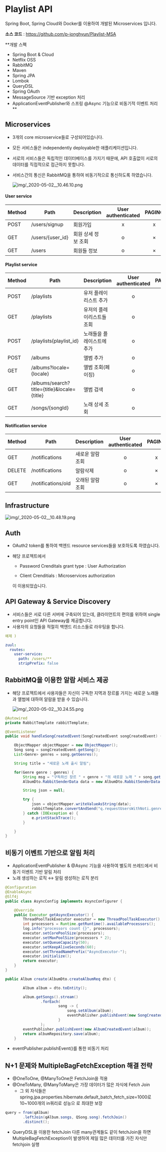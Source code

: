
# Playlist API

Spring Boot, Spring Cloud와 Docker를 이용하여 개발된 Microservices 입니다.

**소스 코드** : https://github.com/p-jonghyun/Playlist-MSA

**개발 스펙
- Spring Boot & Cloud
- Netflix OSS
- RabbitMQ
- Maven
- Spring JPA
- Lombok
- QueryDSL
- Spring OAuth
- MessageSource 기반 exception 처리
- ApplicationEventPublisher와 스프링 @Async 기능으로 비동기적 이벤트 처리** 

## Microservices

- 3개의 core microservice들로 구성되어있습니다.
- 모든 서비스들은 independently deployable한 애플리케이션입니다.
- 서로의 서비스들은 독립적인 데이터베이스를 가지기 때문에, API 호출없이 서로의 데이터를 직접적으로 접근하지 못합니다.
- 서비스간의 통신은 RabbitMQ을 통하여 비동기적으로 통신하도록 하였습니다.

    ![img/_2020-05-02__10.46.10.png](img/_2020-05-02__10.46.10.png)

#### User service
Method	| Path	| Description	| User authenticated	| PAGING
------------- | ------------------------- | ------------- |:-------------:|:----------------:|
POST	| /users/signup	| 회원가입	| x | x 	
GET	| /users/{user_id}	| 회원 상세 정보 조회	| o | ×
GET	| /users	| 회원들 정보	| o | 	×


#### Playlist service
Method	| Path	| Description	| User authenticated	| PAGING
------------- | ------------------------- | ------------- |:-------------:|:----------------:|
POST	| /playlists	| 유저 플레이리스트 추가	| o | x 	
GET	| /playlists	| 유저의 플레이리스트들 조회	| o | x 
POST	| /playlists{playlist_id}	| 노래들을 플레이스트에 추가	| o | 	×
POST	| /albums	| 앨범 추가	| o | 	×
GET	| /albums?locale={locale}	| 앨범 조회(페이징)	| o | 	o
GET	| /albums/search?title={title}&locale={title}	| 앨범 검색	| o | 	×
GET	| /songs/{songId}	| 노래 상세 조회	| o | 	×


#### Notification service
Method	| Path	| Description	| User authenticated	| PAGING
------------- | ------------------------- | ------------- |:-------------:|:----------------:|
GET	| /notifications	| 새로운 알람 조회	| o | x 	
DELETE	| /notifications	| 알람삭제	| o | ×
GET	| /notifications/old	| 오래된 알람 조회	| o | 	×

## Infrastructure

![img/_2020-05-02__10.48.19.png](img/_2020-05-02__10.48.19.png)

## Auth

- OAuth2 token를 통하여 백엔드 resource services들을 보호하도록 하였습니다.
- 해당 프로젝트에서

    - Password Crenditals grant type : User Authorization

    - Client Crenditials : Microservices authorization

    이 이용되었습니다.

## API Gateway & Service Discovery

- 서비스들은 서로 다른 서버에 구축되어 있는데, 클라이언트의 편의를 위하여 single entry point인 API Gateway를 제공합니다.
- 사용자의 요청들을 적절히 백엔드 리소스들로 라우팅을 합니다.

```yaml
예제 ) 

zuul:
  routes:
    user-service:
      path: /users/**
      stripPrefix: false
```

## RabbitMQ을 이용한 알람 서비스 제공

- 해당 프로젝트에서 사용자들은 자신이 구독한 지역과 장르를 가지는 새로운 노래들과 앨범에 대하여 알람을 받을 수 있습니다.

    ![img/_2020-05-02__10.24.55.png](img/_2020-05-02__10.24.55.png)

```java
@Autowired
private RabbitTemplate rabbitTemplate;

@EventListener
public void handleSongCreatedEvent(SongCreatedEvent songCreatedEvent) {

    ObjectMapper objectMapper = new ObjectMapper();
    Song song = songCreatedEvent.getSong();
    List<Genre> genres = song.getGenres();

    String title = "새로운 노래 출시 알림";

    for(Genre genre : genres) {
        String msg = "구독하신 장르 " + genre + "의 새로운 노래 " + song.getTitle() + " 이 출시되었습니다!";
        AlbumDto.RabbitSenderData data = new AlbumDto.RabbitSenderData(title, msg, String.valueOf(genre));

        String json = null;

        try {
            json = objectMapper.writeValueAsString(data);
            rabbitTemplate.convertAndSend("q.requestUsersWithNoti.genre", json);
        } catch (IOException e) {
            e.printStackTrace();
        }

    }
}
```

## 비동기 이벤트 기반으로 알림 처리

- ApplicationEventPublisher & @Async 기능을 사용하여 별도의 쓰레드에서 비동기 이벤트 기반 알림 처리
- 노래 생성하는 로직 ↔ 알림 생성하는 로직 분리

```java
@Configuration
@EnableAsync
@Slf4j
public class AsyncConfig implements AsyncConfigurer {

    @Override
    public Executor getAsyncExecutor() {
        ThreadPoolTaskExecutor executor = new ThreadPoolTaskExecutor();
        int processors = Runtime.getRuntime().availableProcessors();
        log.info("processors count {}", processors);
        executor.setCorePoolSize(processors);
        executor.setMaxPoolSize(processors * 2);
        executor.setQueueCapacity(50);
        executor.setKeepAliveSeconds(60);
        executor.setThreadNamePrefix("AsyncExecutor-");
        executor.initialize();
        return executor;
    }
}
```

```java
public Album create(AlbumDto.createAlbumReq dto) {

        Album album = dto.toEntity();

        album.getSongs().stream()
                .forEach(
                        song -> {
                            song.setAlbum(album);
                            eventPublisher.publishEvent(new SongCreatedEvent(song));
                        }
                );
        eventPublisher.publishEvent(new AlbumCreatedEvent(album));
        return albumRepository.save(album);
    }
```

- eventPublisher.publishEvent()를 통한 비동기 처리

## N+1 문제와 MultipleBagFetchException 해결 전략

- @OneToOne, @ManyToOne은 FetchJoin을 적용
- @OneToMany, @ManyToMany은 가장 데이터가 많은 자식에 Fetch Join
    - 그 외 자식들은 spring.jpa.properties.hibernate.default_batch_fetch_size=1000로 10~1000개의 in쿼리로 성능으 로 최대한 보장

```java
query = from(qAlbum)
        .leftJoin(qAlbum.songs, QSong.song).fetchJoin()
        .distinct();
```

- QueryDSL을 이용한 fetchJoin 다른 many관계들도 같이 fetchJoin을 하면 MultipleBagFetchException이 발생하여 제일 많은 데이터를 가진 자식만 fetchjoin 실행
